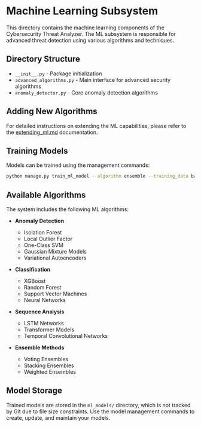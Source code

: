 # Machine Learning Subsystem

This directory contains the machine learning components of the Cybersecurity Threat Analyzer. The ML subsystem is responsible for advanced threat detection using various algorithms and techniques.

## Directory Structure

- `__init__.py` - Package initialization
- `advanced_algorithms.py` - Main interface for advanced security algorithms
- `anomaly_detector.py` - Core anomaly detection algorithms

## Adding New Algorithms

For detailed instructions on extending the ML capabilities, please refer to the [extending_ml.md](../docs/extending_ml.md) documentation.

## Training Models

Models can be trained using the management commands:

```bash
python manage.py train_ml_model --algorithm ensemble --training_data baseline
```

## Available Algorithms

The system includes the following ML algorithms:

- **Anomaly Detection**
  - Isolation Forest
  - Local Outlier Factor
  - One-Class SVM
  - Gaussian Mixture Models
  - Variational Autoencoders

- **Classification**
  - XGBoost
  - Random Forest
  - Support Vector Machines
  - Neural Networks

- **Sequence Analysis**
  - LSTM Networks
  - Transformer Models
  - Temporal Convolutional Networks

- **Ensemble Methods**
  - Voting Ensembles
  - Stacking Ensembles
  - Weighted Ensembles

## Model Storage

Trained models are stored in the `ml_models/` directory, which is not tracked by Git due to file size constraints. Use the model management commands to create, update, and maintain your models. 